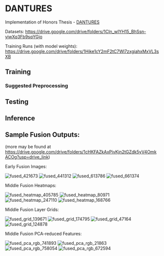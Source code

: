# DANTURES

Implementation of Honors Thesis - [DANTURES](https://drive.google.com/file/d/149nFAIvZFRVQ295swum8E7VPv2zPeIgZ/view?usp=drive_link)

Datasets: https://drive.google.com/drive/folders/1CIn_wIYH15_BhSsn-yjwXq3Fb9sqYGjo

Training Runs (with model weights): https://drive.google.com/drive/folders/1Hike1cY2mF2tC7Wl7zxgiahxMxVL3sXB

## Training

### Suggested Preprocessing


## Testing

## Inference


## Sample Fusion Outputs:

(more may be found at https://drive.google.com/drive/folders/1cHKFAZkAxPivKjn2tGZdk5yV4OmkACOg?usp=drive_link)

Early Fusion Images:

![fused_421673](https://github.com/user-attachments/assets/012a1ddd-8808-4c67-b8ab-67cce5405dad)
![fused_441312](https://github.com/user-attachments/assets/26e1d8a7-63e0-45c6-b57e-8ae59582ede7)
![fused_613786](https://github.com/user-attachments/assets/0d180fd1-ac8e-4bad-8711-1bfe0fdae621)
![fused_661374](https://github.com/user-attachments/assets/5b1a9e9d-ac27-4fd1-82ee-dcfd432bd81e)

Middle Fusion Heatmaps:

![fused_heatmap_405785](https://github.com/user-attachments/assets/a4fdfd4c-9329-4b82-a922-5922a4d1c18a)
![fused_heatmap_80971](https://github.com/user-attachments/assets/d2309637-2d65-481d-9ad7-6b6ad3f31a44)
![fused_heatmap_247110](https://github.com/user-attachments/assets/b3114d30-1496-4c6c-ae47-3b88820c1f0d)
![fused_heatmap_168766](https://github.com/user-attachments/assets/c76843ec-ddd3-4341-b5fb-2c7b07f10863)

Middle Fusion Layer Grids:

![fused_grid_139671](https://github.com/user-attachments/assets/d96b8ad7-a2e2-4ed0-ba64-f00efc5172cf)
![fused_grid_174795](https://github.com/user-attachments/assets/7b4f1655-b105-4c03-8e50-4c3a0682d6ca)
![fused_grid_47164](https://github.com/user-attachments/assets/76ad4165-d3c1-4bad-81b6-f74471f13542)
![fused_grid_124878](https://github.com/user-attachments/assets/8ea8d83d-f1ae-4d8c-b74c-bf0cdce583d4)

Middle Fusion PCA-reduced Features:

![fused_pca_rgb_741893](https://github.com/user-attachments/assets/63b74b50-27a6-40ca-bfc9-a7095cfd2538)
![fused_pca_rgb_21863](https://github.com/user-attachments/assets/1e5685fa-cd48-436a-ba3b-ffd5c8c2e1c2)
![fused_pca_rgb_758054](https://github.com/user-attachments/assets/ebc8124c-87b4-4dbf-97b0-f9275fcb24d8)
![fused_pca_rgb_672594](https://github.com/user-attachments/assets/4af29f73-2f61-485c-8d02-aa4988201efc)

